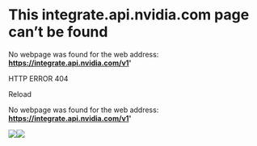 # This integrate.api.nvidia.com page can’t be found

No webpage was found for the web address: **https://integrate.api.nvidia.com/v1'**

HTTP ERROR 404

Reload


No webpage was found for the web address: **https://integrate.api.nvidia.com/v1'**

![](<Base64-Image-Removed>)![](<Base64-Image-Removed>)